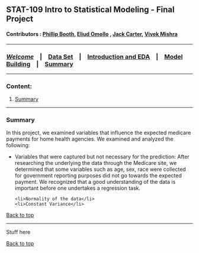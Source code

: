 
## STAT-109 Intro to Statistical Modeling - Final Project
#### Contributors : [Phillip Booth](mailto:phillip.booth2015@gmail.com), [Eliud Omollo](woordy2000@gmail.com) , [Jack Carter](jcarter2014@gmail.com), [Vivek Mishra](mailto:iblpvivek@icloud.com)
<HR>

### [**_Welcome_**](readme.md)&emsp;|&emsp;[Data Set](data-set.md)&emsp;|&emsp;[Introduction and EDA](eda.md)&emsp;|&emsp;[Model Building](model-building.md)&emsp;|&emsp;[Summary](summary.md)
<HR>

### Content:
1. [Summary](#summary)


<HR>

### Summary

In this project, we examined variables that influence the expected medicare payments for home health agencies. We examined and analyzed the following:
  <ul>
    <li>Variables that were captured but not necessary for the prediction:
     After researching the underlying the data through the Medicare site, we determined that some variables such as age, sex, race were     collected for government reporting purposes did not go towards the expected payment. We recognized that a good understanding of the     data is important before one undertakes a regression task.
  </li>

    <li>Normality of the data</li>
    <li>Constant Variance</li> 
    
  </ul>

[Back to top](#content)

<HR>

Stuff here

[Back to top](#content)
